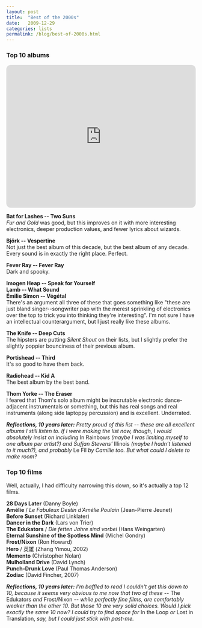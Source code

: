 ```yaml
---
layout: post
title:  "Best of the 2000s"
date:   2009-12-29
categories: lists
permalink: /blog/best-of-2000s.html
---
```


### Top 10 albums

<iframe style="border-radius:12px" src="https://open.spotify.com/embed/playlist/6SCkhvYYgOixyiFHv9X9KU?utm_source=generator" width="100%" height="380" frameBorder="0" allowfullscreen="" allow="autoplay; clipboard-write; encrypted-media; fullscreen; picture-in-picture"></iframe>

**Bat for Lashes -- Two Suns**  
*Fur and Gold* was good, but this improves on it with more interesting electronics, deeper production values, and fewer lyrics about wizards.

**Björk -- Vespertine**  
Not just the best album of this decade, but the best album of any decade. Every sound is in exactly the right place. Perfect.

**Fever Ray -- Fever Ray**  
Dark and spooky.

**Imogen Heap -- Speak for Yourself**  
**Lamb -- What Sound**  
**Émilie Simon -- Végétal**  
There's an argument all three of these that goes something like "these are just bland singer--songwriter pap with the merest sprinkling of electronics over the top to trick you into thinking they're interesting". I'm not sure I have an intellectual counterargument, but I just really like these albums.

**The Knife -- Deep Cuts**  
The hipsters are putting *Silent Shout* on their lists, but I slightly prefer the slightly poppier bounciness of their previous album.

**Portishead -- Third**  
It's so good to have them back.

**Radiohead -- Kid A**  
The best album by the best band.

**Thom Yorke -- The Eraser**  
I feared that Thom's solo album might be inscrutable electronic dance-adjacent instrumentals or something, but this has real songs and real instruments (along side laptoppy percussion) and is excellent. Underrated.

***Reflections, 10 years later:** Pretty proud of this list -- these are all excellent albums I still listen to. If I were making the list now, though, I would absolutely insist on including* In Rainbows *(maybe I was limiting myself to one album per artist?) and Sufjan Stevens'* Illinois *(maybe I hadn't listened to it much?), and probably* Le Fil *by Camille too. But what could I delete to make room?*

### Top 10 films

Well, actually, I had difficulty narrowing this down, so it's actually a top 12 films.

**28 Days Later** (Danny Boyle)  
**Amélie** / *Le Fabuleux Destin d'Amélie Poulain* (Jean-Pierre Jeunet)  
**Before Sunset** (Richard Linklater)  
**Dancer in the Dark** (Lars von Trier)  
**The Edukators** / *Die fetten Jahre sind vorbei* (Hans Weingarten)  
**Eternal Sunshine of the Spotless Mind** (Michel Gondry)  
**Frost/Nixon** (Ron Howard)  
**Hero** / 英雄 (Zhang Yimou, 2002)  
**Memento** (Christopher Nolan)  
**Mulholland Drive** (David Lynch)  
**Punch-Drunk Love** (Paul Thomas Anderson)  
**Zodiac** (David Fincher, 2007)  

***Reflections, 10 years later:** I'm baffled to read I couldn't get this down to 10, because it seems very obvious to me now that two of these --* The Edukators *and* Frost/Nixon *-- while perfectly fine films, are comfortably weaker than the other 10. But those 10 are very solid choices. Would I pick exactly the same 10 now? I could try to find space for* In the Loop *or* Lost in Translation, *say, but I could just stick with past-me.*
